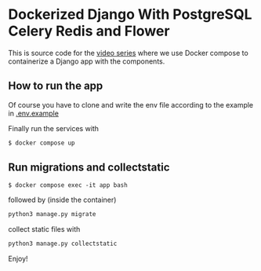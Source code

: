# Dockerized Django With PostgreSQL Celery Redis and Flower
This is source code for the [video series](https://www.youtube.com/playlist?list=PLEt8Tae2spYmsfui0pD4497Hy28VTEMA3) where we use Docker compose to containerize a Django app with the components.

## How to run the app
Of course you have to clone and write the env file according to the example in [.env.example](.env.example)

Finally run the services with 
```bash
$ docker compose up
```

## Run migrations and collectstatic
```
$ docker compose exec -it app bash
```

followed by (inside the container)

```bash
python3 manage.py migrate
```

collect static files with
```bash
python3 manage.py collectstatic
```

Enjoy!
